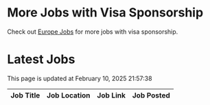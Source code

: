 # More Jobs with Visa Sponsorship

Check out [Europe Jobs](https://github.com/sureshparimi/europejobs#latest-jobs) for more jobs with visa sponsorship.

# Latest Jobs

This page is updated at February 10, 2025 21:57:38

| Job Title | Job Location | Job Link | Job Posted |
| --- | --- | --- | --- |
